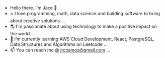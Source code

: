 - Hello there. I’m Jace 👋
- ⭐️ I love programming, math, data science and building software to bring about creative solutions ...
- 🌎 I'm passionate about using technology to make a positive impact on the world ...
- 🌱 I’m currently learning AWS Cloud Development, React, PostgreSQL, Data Structures and Algorithms on Leetcode ...
- 📫 You can reach me @ jrcosmoz@gmail.com ...

<!---
Jace/AboutMe is a ✨ special ✨ repository because its `README.md` (this file) appears on your GitHub profile.
You can click the Preview link to take a look at your changes.
--->
